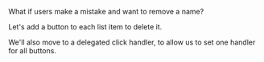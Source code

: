 What if users make a mistake and want to remove a name? 

Let's add a button to each list item to delete it. 

We'll also move to a delegated click handler, to allow us to set one handler for all buttons.